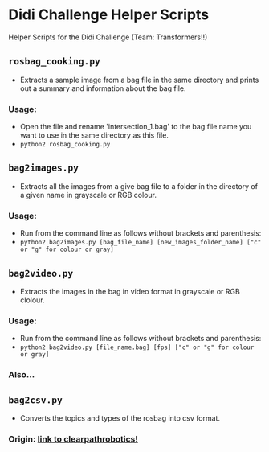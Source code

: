 # Didi Challenge Helper Scripts
Helper Scripts for the Didi Challenge (Team: Transformers!!)

## `rosbag_cooking.py`
* Extracts a sample image from a bag file in the same directory and prints out a summary and information about the bag file.
### Usage:
  * Open the file and rename 'intersection_1.bag' to the bag file name you want to use in the same directory as this file.
  * `python2 rosbag_cooking.py`

## `bag2images.py`
* Extracts all the images from a give bag file to a folder in the directory of a given name in grayscale or RGB colour.
### Usage:
  * Run from the command line as follows without brackets and parenthesis:
  * `python2 bag2images.py [bag_file_name] [new_images_folder_name] ["c" or "g" for colour or gray]`

## `bag2video.py`
* Extracts the images in the bag in video format in grayscale or RGB clolour.
### Usage:
  * Run from the command line as follows without brackets and parenthesis:
  * `python2 bag2video.py [file_name.bag] [fps] ["c" or "g" for colour or gray]`


### Also...

## `bag2csv.py`
* Converts the topics and types of the rosbag into csv format.
### Origin: [link to clearpathrobotics!](http://www.clearpathrobotics.com/downloads/support/bag_to_csv.zip)
